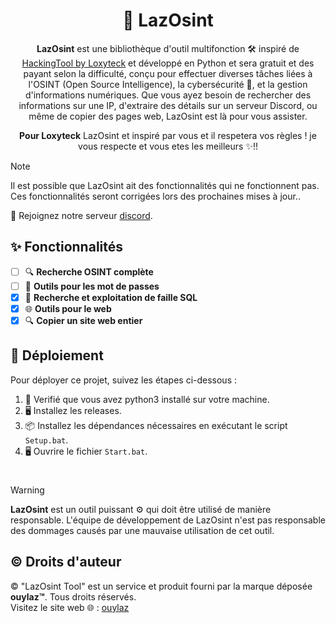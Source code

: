 <div align=center>
  
# 🚀 LazOsint

**LazOsint** est une bibliothèque d'outil multifonction 🛠️ inspiré de [HackingTool by Loxyteck](https://github.com/loxyteck/RedTiger-Tools) et développé en Python et sera gratuit et des payant selon la difficulté, conçu pour effectuer diverses tâches liées à l'OSINT (Open Source Intelligence), la cybersécurité 🔐, et la gestion d'informations numériques. Que vous ayez besoin de rechercher des informations sur une IP, d'extraire des détails sur un serveur Discord, ou même de copier des pages web, LazOsint est là pour vous assister.

**Pour Loxyteck** LazOsint et inspiré par vous et il respetera vos règles ! je vous respecte et vous etes les meilleurs ✨!!

</div>

> [!NOTE]
> Il est possible que LazOsint ait des fonctionnalités qui ne fonctionnent pas. Ces fonctionnalités seront corrigées lors des prochaines mises à jour..

💬 Rejoignez notre serveur [discord](https://discord.gg/gbYyWgYp3g).

## ✨ Fonctionnalités

- [ ] 🔍 **Recherche OSINT complète**
- [ ] 🔐 **Outils pour les mot de passes**
- [x] 🔑 **Recherche et exploitation de faille SQL**
- [x] 🌐 **Outils pour le web**
- [x] 🔍 **Copier un site web entier**

## 🚀 Déploiement

Pour déployer ce projet, suivez les étapes ci-dessous :

1. 🐍 Verifié que vous avez python3 installé sur votre machine. 
2. 🖥️ Installez les releases.
3. 📦 Installez les dépendances nécessaires en exécutant le script `Setup.bat`.
4. 🖥️ Ouvrire le fichier `Start.bat`.

#
> [!WARNING]
> **LazOsint** est un outil puissant ⚙️ qui doit être utilisé de manière responsable. L'équipe de développement de LazOsint n'est pas responsable des dommages causés par une mauvaise utilisation de cet outil.

## ©️ Droits d'auteur

© "LazOsint Tool" est un service et produit fourni par la marque déposée **ouylaz™**. Tous droits réservés.  
Visitez le site web 🌐 : [ouylaz](https://guns.lol/ouylazoff)
